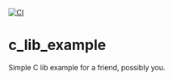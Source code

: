 [![CI](https://github.com/duaneking/c_lib_example/actions/workflows/makefile.yml/badge.svg)](https://github.com/duaneking/c_lib_example/actions/workflows/makefile.yml)


# c_lib_example
Simple C lib example for a friend, possibly you.
